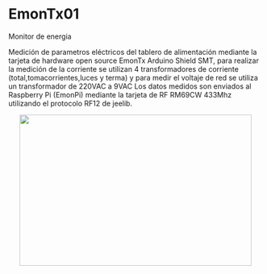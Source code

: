 # EmonTx01
Monitor de energia

Medición de parametros eléctricos del tablero de alimentación mediante la tarjeta de hardware open source EmonTx Arduino Shield SMT, para realizar la medición de la corriente se utilizan 4 transformadores de corriente (total,tomacorrientes,luces y terma) y para medir el voltaje de red se utiliza un transformador de 220VAC a 9VAC
Los datos medidos son enviados al Raspberry Pi (EmonPi) mediante la tarjeta de RF RM69CW 433Mhz utilizando el protocolo RF12 de jeelib.

<p align="center">
  <img width="460" height="300" src="/docs/files/HumTx.png">
</p>
